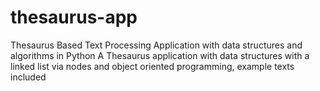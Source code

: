 # thesaurus-app
Thesaurus Based Text Processing Application with data structures and algorithms in Python  A Thesaurus application with data structures with a linked list via nodes and object oriented programming, example texts included
